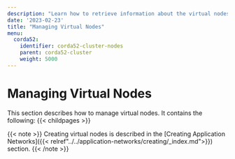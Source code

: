 ```yaml
---
description: "Learn how to retrieve information about the virtual nodes in a cluster, update their state, and upgrade their CPI."
date: '2023-02-23'
title: "Managing Virtual Nodes"
menu:
  corda52:
    identifier: corda52-cluster-nodes
    parent: corda52-cluster
    weight: 5000
---
```

# Managing Virtual Nodes

This section describes how to manage virtual nodes. It contains the following:
{{< childpages >}}

{{< note >}}
Creating virtual nodes is described in the [Creating Application Networks]({{< relref"../../application-networks/creating/_index.md">}}) section.
{{< /note >}}
